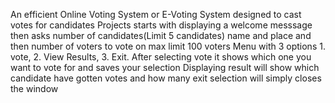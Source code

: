 An efficient Online Voting System or E-Voting System designed to cast votes for candidates 
Projects starts with displaying a welcome messsage then asks number of candidates(Limit 5 candidates) name and place and then number of voters to vote on max limit 100 voters
Menu with 3 options 1. vote, 2. View Results, 3. Exit.
After selecting vote it shows which one you want to vote for and saves your selection 
Displaying result will show which candidate have gotten votes and how many
exit selection  will simply closes the window
